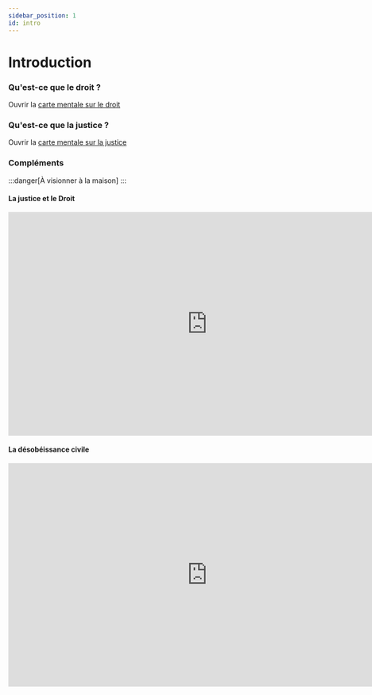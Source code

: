 ```yaml
---
sidebar_position: 1
id: intro
---
```

# Introduction

### Qu'est-ce que le droit ?
Ouvrir la [carte mentale sur le droit](https://profauda.fr/schemas/cartes/droit.html)

### Qu'est-ce que la justice ?
Ouvrir la [carte mentale sur la justice](https://profauda.fr/schemas/cartes/justice.html)

### Compléments

:::danger[À visionner à la maison]
:::

#### La justice et le Droit

<iframe width="800" height="450" src="https://www.youtube.com/embed/oBnaI_LTt7Q" title="YouTube video player" frameborder="0" allow="accelerometer; autoplay; clipboard-write; encrypted-media; gyroscope; picture-in-picture; web-share" allowfullscreen></iframe>

#### La désobéissance civile

<iframe width="800" height="450" src="https://www.youtube.com/embed/mwTUX8cab1o" title="YouTube video player" frameborder="0" allow="accelerometer; autoplay; clipboard-write; encrypted-media; gyroscope; picture-in-picture; web-share" allowfullscreen></iframe>